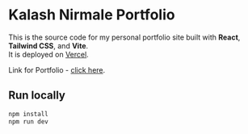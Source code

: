 # Kalash Nirmale Portfolio

This is the source code for my personal portfolio site built with **React**, **Tailwind CSS**, and **Vite**.  
It is deployed on [Vercel](https://vercel.com/).

Link for Portfolio - [click here](https://kalashnirmale-portfolio.vercel.app/).
## Run locally

```bash
npm install
npm run dev
